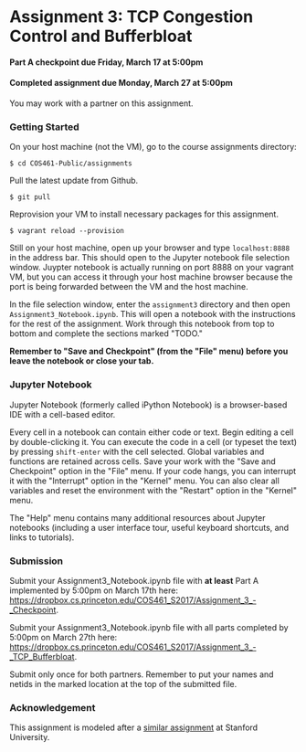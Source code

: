 # Assignment 3: TCP Congestion Control and Bufferbloat

#### Part A checkpoint due Friday, March 17 at 5:00pm
#### Completed assignment due Monday, March 27 at 5:00pm

You may work with a partner on this assignment.

### Getting Started

On your host machine (not the VM), go to the course assignments directory:

```
$ cd COS461-Public/assignments
```
 Pull the latest update from Github.
```
$ git pull
```

Reprovision your VM to install necessary packages for this assignment.

```
$ vagrant reload --provision
```

Still on your host machine, open up your browser and type `localhost:8888` in the address bar. This should open to the Jupyter notebook file selection window.  Juypter notebook is actually running on port 8888 on your vagrant VM, but you can access it through your host machine browser because the port is being forwarded between the VM and the host machine.  

In the file selection window, enter the `assignment3` directory and then open `Assignment3_Notebook.ipynb`. This will open a notebook with the instructions for the rest of the assignment.  Work through this notebook from top to bottom and complete the sections marked "TODO."

**Remember to "Save and Checkpoint" (from the "File" menu) before you leave the notebook or close your tab.**  

### Jupyter Notebook

Jupyter Notebook (formerly called iPython Notebook) is a browser-based IDE with a cell-based editor.

Every cell in a notebook can contain either code or text. Begin editing a cell by double-clicking it. You can execute the code in a cell (or typeset the text) by pressing `shift-enter` with the cell selected.  Global variables and functions are retained across cells. Save your work with the "Save and Checkpoint" option in the "File" menu. If your code hangs, you can interrupt it with the "Interrupt" option in the "Kernel" menu.  You can also clear all variables and reset the environment with the "Restart" option in the "Kernel" menu.

The "Help" menu contains many additional resources about Jupyter notebooks (including a user interface tour, useful keyboard shortcuts, and links to tutorials).

### Submission
Submit your Assignment3_Notebook.ipynb file with **at least** Part A implemented by 5:00pm on March 17th here: https://dropbox.cs.princeton.edu/COS461_S2017/Assignment_3_-_Checkpoint.

Submit your Assignment3_Notebook.ipynb file with all parts completed by 5:00pm on March 27th here: https://dropbox.cs.princeton.edu/COS461_S2017/Assignment_3_-_TCP_Bufferbloat. 

Submit only once for both partners. Remember to put your names and netids in the marked location at the top of the submitted file. 

### Acknowledgement
This assignment is modeled after a [similar assignment](http://web.stanford.edu/class/cs244/pa1.html) at Stanford University.
